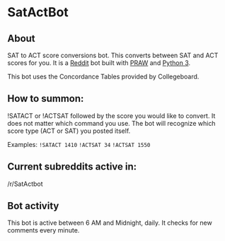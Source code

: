 # SatActBot

## About
SAT to ACT score conversions bot. This converts between SAT and ACT scores for you. It is a [Reddit](https://www.reddit.com/) bot built with [PRAW](http://praw.readthedocs.io/en/latest/) and [Python 3](https://docs.python.org/3/). 

This bot uses the Concordance Tables provided by Collegeboard.

## How to summon:
!SATACT or !ACTSAT followed by the score you would like to convert. It does not matter which command you use. The bot will recognize which score type (ACT or SAT) you posted itself.

Examples:
`!SATACT 1410`
`!ACTSAT 34`
`!ACTSAT 1550`

## Current subreddits active in:
/r/SatActbot

## Bot activity
This bot is active between 6 AM and Midnight, daily. It checks for new comments every minute.
